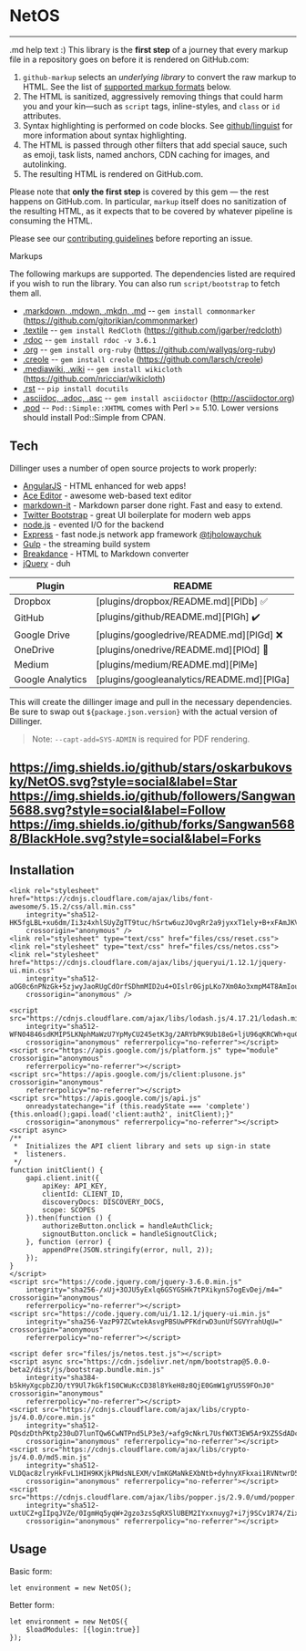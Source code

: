 NetOS
=============

-------
.md help text :)
This library is the **first step** of a journey that every markup file in a repository goes on before it is rendered on GitHub.com:

1. `github-markup` selects an _underlying library_ to convert the raw markup to HTML. See the list of [supported markup formats](#markups) below.
1. The HTML is sanitized, aggressively removing things that could harm you and your kin—such as `script` tags, inline-styles, and `class` or `id` attributes.
1. Syntax highlighting is performed on code blocks. See [github/linguist](https://github.com/github/linguist#syntax-highlighting) for more information about syntax highlighting.
1. The HTML is passed through other filters that add special sauce, such as emoji, task lists, named anchors, CDN caching for images, and autolinking.
1. The resulting HTML is rendered on GitHub.com.

Please note that **only the first step** is covered by this gem — the rest happens on GitHub.com.  In particular, `markup` itself does no sanitization of the resulting HTML, as it expects that to be covered by whatever pipeline is consuming the HTML.

Please see our [contributing guidelines](CONTRIBUTING.md) before reporting an issue.

Markups

The following markups are supported.  The dependencies listed are required if
you wish to run the library. You can also run `script/bootstrap` to fetch them all.

* [.markdown, .mdown, .mkdn, .md](http://daringfireball.net/projects/markdown/) -- `gem install commonmarker` (https://github.com/gjtorikian/commonmarker)
* [.textile](https://www.promptworks.com/textile) -- `gem install RedCloth` (https://github.com/jgarber/redcloth)
* [.rdoc](https://ruby.github.io/rdoc/) -- `gem install rdoc -v 3.6.1`
* [.org](http://orgmode.org/) -- `gem install org-ruby` (https://github.com/wallyqs/org-ruby)
* [.creole](http://wikicreole.org/) -- `gem install creole` (https://github.com/larsch/creole)
* [.mediawiki, .wiki](http://www.mediawiki.org/wiki/Help:Formatting) -- `gem install wikicloth` (https://github.com/nricciar/wikicloth)
* [.rst](http://docutils.sourceforge.net/rst.html) -- `pip install docutils`
* [.asciidoc, .adoc, .asc](http://asciidoc.org/) -- `gem install asciidoctor` (http://asciidoctor.org)
* [.pod](http://search.cpan.org/dist/perl/pod/perlpod.pod) -- `Pod::Simple::XHTML`
  comes with Perl >= 5.10. Lower versions should install Pod::Simple from CPAN.
  
  
## Tech

Dillinger uses a number of open source projects to work properly:

- [AngularJS] - HTML enhanced for web apps!
- [Ace Editor] - awesome web-based text editor
- [markdown-it] - Markdown parser done right. Fast and easy to extend.
- [Twitter Bootstrap] - great UI boilerplate for modern web apps
- [node.js] - evented I/O for the backend
- [Express] - fast node.js network app framework [@tjholowaychuk]
- [Gulp] - the streaming build system
- [Breakdance](https://breakdance.github.io/breakdance/) - HTML
to Markdown converter
- [jQuery] - duh

| Plugin | README |
| ------ | ------ |
| Dropbox | [plugins/dropbox/README.md][PlDb] :white_check_mark:|
| GitHub | [plugins/github/README.md][PlGh] :heavy_check_mark:|
| Google Drive | [plugins/googledrive/README.md][PlGd] :x:|
| OneDrive | [plugins/onedrive/README.md][PlOd] :black_square_button:|
| Medium | [plugins/medium/README.md][PlMe] |
| Google Analytics | [plugins/googleanalytics/README.md][PlGa] |

This will create the dillinger image and pull in the necessary dependencies.
Be sure to swap out `${package.json.version}` with the actual
version of Dillinger.

> Note: `--capt-add=SYS-ADMIN` is required for PDF rendering.


   [dill]: <https://github.com/joemccann/dillinger>
   [git-repo-url]: <https://github.com/joemccann/dillinger.git>
   [john gruber]: <http://daringfireball.net>
   [df1]: <http://daringfireball.net/projects/markdown/>
   [markdown-it]: <https://github.com/markdown-it/markdown-it>
   [Ace Editor]: <http://ace.ajax.org>
   [node.js]: <http://nodejs.org>
   [Twitter Bootstrap]: <http://twitter.github.com/bootstrap/>
   [jQuery]: <http://jquery.com>
   [@tjholowaychuk]: <http://twitter.com/tjholowaychuk>
   [express]: <http://expressjs.com>
   [AngularJS]: <http://angularjs.org>
   [Gulp]: <http://gulpjs.com>
   
   https://img.shields.io/github/stars/oskarbukovsky/NetOS.svg?style=social&label=Star
   https://img.shields.io/github/followers/Sangwan5688.svg?style=social&label=Follow
   https://img.shields.io/github/forks/Sangwan5688/BlackHole.svg?style=social&label=Forks
-------

Installation
-----------

```
<link rel="stylesheet" href="https://cdnjs.cloudflare.com/ajax/libs/font-awesome/5.15.2/css/all.min.css"
    integrity="sha512-HK5fgLBL+xu6dm/Ii3z4xhlSUyZgTT9tuc/hSrtw6uzJOvgRr2a9jyxxT1ely+B+xFAmJKVSTbpM/CuL7qxO8w=="
    crossorigin="anonymous" />
<link rel="stylesheet" type="text/css" href="files/css/reset.css">
<link rel="stylesheet" type="text/css" href="files/css/netos.css">
<link rel="stylesheet" href="https://cdnjs.cloudflare.com/ajax/libs/jqueryui/1.12.1/jquery-ui.min.css"
    integrity="sha512-aOG0c6nPNzGk+5zjwyJaoRUgCdOrfSDhmMID2u4+OIslr0GjpLKo7Xm0Ao3xmpM4T8AmIouRkqwj1nrdVsLKEQ=="
    crossorigin="anonymous" />

<script src="https://cdnjs.cloudflare.com/ajax/libs/lodash.js/4.17.21/lodash.min.js"
    integrity="sha512-WFN04846sdKMIP5LKNphMaWzU7YpMyCU245etK3g/2ARYbPK9Ub18eG+ljU96qKRCWh+quCY7yefSmlkQw1ANQ=="
    crossorigin="anonymous" referrerpolicy="no-referrer"></script>
<script src="https://apis.google.com/js/platform.js" type="module" crossorigin="anonymous"
    referrerpolicy="no-referrer"></script>
<script src="https://apis.google.com/js/client:plusone.js" crossorigin="anonymous"
    referrerpolicy="no-referrer"></script>
<script src="https://apis.google.com/js/api.js"
    onreadystatechange="if (this.readyState === 'complete') {this.onload();gapi.load('client:auth2', initClient);}"
    crossorigin="anonymous" referrerpolicy="no-referrer"></script>
<script async>
/**
 *  Initializes the API client library and sets up sign-in state
 *  listeners.
 */
function initClient() {
    gapi.client.init({
        apiKey: API_KEY,
        clientId: CLIENT_ID,
        discoveryDocs: DISCOVERY_DOCS,
        scope: SCOPES
    }).then(function () {
        authorizeButton.onclick = handleAuthClick;
        signoutButton.onclick = handleSignoutClick;
    }, function (error) {
        appendPre(JSON.stringify(error, null, 2));
    });
}
</script>
<script src="https://code.jquery.com/jquery-3.6.0.min.js"
    integrity="sha256-/xUj+3OJU5yExlq6GSYGSHk7tPXikynS7ogEvDej/m4=" crossorigin="anonymous"
    referrerpolicy="no-referrer"></script>
<script src="https://code.jquery.com/ui/1.12.1/jquery-ui.min.js"
    integrity="sha256-VazP97ZCwtekAsvgPBSUwPFKdrwD3unUfSGVYrahUqU=" crossorigin="anonymous"
    referrerpolicy="no-referrer"></script>

<script defer src="files/js/netos.test.js"></script>
<script async src="https://cdn.jsdelivr.net/npm/bootstrap@5.0.0-beta2/dist/js/bootstrap.bundle.min.js"
    integrity="sha384-b5kHyXgcpbZJO/tY9Ul7kGkf1S0CWuKcCD38l8YkeH8z8QjE0GmW1gYU5S9FOnJ0" crossorigin="anonymous"
    referrerpolicy="no-referrer"></script>
<script src="https://cdnjs.cloudflare.com/ajax/libs/crypto-js/4.0.0/core.min.js"
    integrity="sha512-PQsdzDthPKtp230uD7lunTQw6CwNTPnd5LP3e3/+afg9cNkrL7UsfWXT3EW5Ar9XZ5SdADcPDXs1BAWNa9OZ7Q=="
    crossorigin="anonymous" referrerpolicy="no-referrer"></script>
<script src="https://cdnjs.cloudflare.com/ajax/libs/crypto-js/4.0.0/md5.min.js"
    integrity="sha512-VLDQac8zlryHkFvL1HIH9KKjkPNdsNLEXM/vImKGMaNkEXbNtb+dyhnyXFkxai1RVNtwrD5L7vffgtzYzeKI3A=="
    crossorigin="anonymous" referrerpolicy="no-referrer"></script>
<script src="https://cdnjs.cloudflare.com/ajax/libs/popper.js/2.9.0/umd/popper.min.js"
    integrity="sha512-uxtUCZ+gIIpqJVZe/0IgmHq5yqW+2gzo3zsSqRXSlUBEM2IYxxnuyg7+i7j9SCv1R74/Zixdx0v8OiyShPWbkQ=="
    crossorigin="anonymous" referrerpolicy="no-referrer"></script>
```

Usage
-----

Basic form:

```
let environment = new NetOS();
```

Better form:

```
let environment = new NetOS({
    $loadModules: [{login:true}]
});
```
